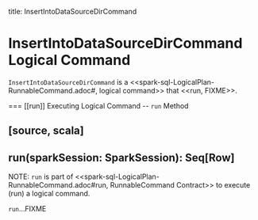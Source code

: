 title: InsertIntoDataSourceDirCommand

# InsertIntoDataSourceDirCommand Logical Command

`InsertIntoDataSourceDirCommand` is a <<spark-sql-LogicalPlan-RunnableCommand.adoc#, logical command>> that <<run, FIXME>>.

=== [[run]] Executing Logical Command -- `run` Method

[source, scala]
----
run(sparkSession: SparkSession): Seq[Row]
----

NOTE: `run` is part of <<spark-sql-LogicalPlan-RunnableCommand.adoc#run, RunnableCommand Contract>> to execute (run) a logical command.

`run`...FIXME
